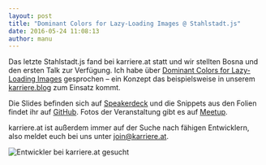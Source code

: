 ```yaml
---
layout: post
title: "Dominant Colors for Lazy-Loading Images @ Stahlstadt.js"
date: 2016-05-24 11:08:13
author: manu
---
```

Das letzte Stahlstadt.js fand bei karriere.at statt und wir stellten Bosna und den ersten Talk zur Verfügung. Ich habe über [Dominant Colors for Lazy-Loading Images](https://manu.ninja/dominant-colors-for-lazy-loading-images) gesprochen – ein Konzept das beispielsweise in unserem [karriere.blog](http://www.karriere.at/blog/) zum Einsatz kommt.

Die Slides befinden sich auf [Speakerdeck](https://speakerdeck.com/lorti/dominant-colors-for-lazy-loading-images) und die Snippets aus den Folien findet ihr auf [GitHub](https://github.com/Lorti/dominant-colors-snippets). Fotos der Veranstaltung gibt es auf [Meetup](http://www.meetup.com/de-DE/stahlstadt-js/photos/26988758/).


<script async class="speakerdeck-embed" data-id="fd2ee88b250b4685a2d4cee43ba7cf86" data-ratio="1.77777777777778" src="//speakerdeck.com/assets/embed.js"></script>


<!--more-->

karriere.at ist außerdem immer auf der Suche nach fähigen Entwicklern, also meldet euch bei uns unter [join@karriere.at](mailto:join@karriere.at).

![Entwickler bei karriere.at gesucht](http://i.imgur.com/I8bTa73.png)
